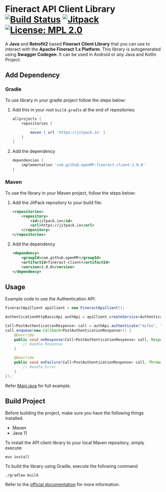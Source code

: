 # Fineract API Client Library [![Build Status](https://travis-ci.com/openMF/fineract-client.svg?branch=master)](https://travis-ci.com/openMF/fineract-client) [![Jitpack](https://jitpack.io/v/openMF/fineract-client.svg)](https://jitpack.io/#openMF/fineract-client) [![License: MPL 2.0](https://img.shields.io/badge/License-MPL%202.0-brightgreen.svg)](https://opensource.org/licenses/MPL-2.0)

A **Java** and **Retrofit2** based **Fineract Client Library** that you can use to interact with the **Apache Fineract 1.x Platform**. This library is autogenerated using **Swagger Codegen**. It can be used in Android or any Java and Kotlin Project.

## Add Dependency

### Gradle

To use library in your gradle project follow the steps below:

1. Add this in your root `build.gradle` at the end of repositories:
    ```groovy
    allprojects {
        repositories {
            ...
            maven { url 'https://jitpack.io' }
        }
    }
    ```
2. Add the dependency
   ```groovy
   dependencies {
       implementation 'com.github.openMF:fineract-client:1.0.0'
   }
   ```

### Maven

To use the library in your Maven project, follow the steps below:

1. Add the JitPack repository to your build file:
    ```xml
    <repositories>
        <repository>
            <id>jitpack.io</id>
            <url>https://jitpack.io</url>
        </repository>
    </repositories>
    ```
2. Add the dependency
    ```xml
    <dependency>
        <groupId>com.github.openMF</groupId>
        <artifactId>fineract-client</artifactId>
        <version>1.0.0</version>
    </dependency>
    ```

## Usage

Example code to use the Authentication API:

```java
FineractApiClient apiClient = new FineractApiClient();

AuthenticationHttpBasicApi authApi = apiClient.createService(AuthenticationHttpBasicApi.class);

Call<PostAuthenticationResponse> call = authApi.authenticate("mifos", "password");
call.enqueue(new Callback<PostAuthenticationResponse>() {
    @Override
    public void onResponse(Call<PostAuthenticationResponse> call, Response<PostAuthenticationResponse> response) {
        // Handle Response
    }

    @Override
    public void onFailure(Call<PostAuthenticationResponse> call, Throwable t) {
        // Handle Error
    }
});
```

Refer [Main.java](https://github.com/openMF/fineract-client/blob/master/src/main/java/org/mifos/fineract/Main.java) for full example.

## Build Project

Before building the project, make sure you have the following things installed.

- Maven
- Java 11

To install the API client library to your local Maven repository, simply execute:

```shell
mvn install
```

To build the library using Gradle, execute the following command

```shell
./gradlew build
```

Refer to the [official documentation](https://maven.apache.org/plugins/maven-deploy-plugin/usage.html) for more information.
